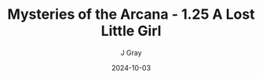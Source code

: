 ---
title: 'Mysteries of the Arcana - 1.25 A Lost Little Girl'
alt: 'Mysteries of the Arcana'
date: '2024-10-03'
author: 'J Gray'
artist: 'Keira'
---